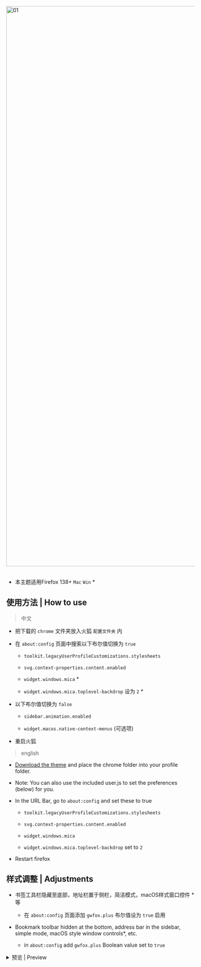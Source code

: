 <picture>
<source media="(prefers-color-scheme: light)" srcset="https://github.com/user-attachments/assets/d7699474-d17b-4560-a9d6-9e1ecaac0ba5">
<source media="(prefers-color-scheme: dark)" srcset="https://github.com/user-attachments/assets/90f88774-2886-4a02-aae8-6814f3199adb">
<img width="1495" alt="01">
</picture>
<br><br>

- 本主题适用Firefox 138+ `Mac` `Win` *

## 使用方法 | How to use

> 中文

- 把下载的 `chrome` 文件夹放入火狐 `配置文件夹` 内

- 在 `about:config` 页面中搜索以下布尔值切换为 `true`

  - `toolkit.legacyUserProfileCustomizations.stylesheets`

  - `svg.context-properties.content.enabled`
 
  - `widget.windows.mica` *
 
  - `widget.windows.mica.toplevel-backdrop` 设为 `2` *
 
- 以下布尔值切换为 `false`
  
  - `sidebar.animation.enabled`
 
  - `widget.macos.native-context-menus` (可选项)

- 重启火狐

> english

- [Download the theme](https://github.com/akkva/gwfox/archive/refs/heads/main.zip) and place the chrome folder into your profile folder.

- Note: You can also use the included user.js to set the preferences (below) for you.

- In the URL Bar, go to `about:config` and set these to true

    - `toolkit.legacyUserProfileCustomizations.stylesheets`

    - `svg.context-properties.content.enabled`

    - `widget.windows.mica`

    - `widget.windows.mica.toplevel-backdrop` set to `2`

- Restart firefox

## 样式调整 | Adjustments

- 书签工具栏隐藏至底部，地址栏置于侧栏，简洁模式，macOS样式窗口控件 * 等

    - 在 `about:config` 页面添加 `gwfox.plus` 布尔值设为 `true` 启用

- Bookmark toolbar hidden at the bottom, address bar in the sidebar, simple mode, macOS style window controls*, etc.

    - in `about:config` add `gwfox.plus` Boolean value set to `true`

<details><summary>预览 | Preview</summary>
<br>
  
[01.webm](https://github.com/user-attachments/assets/0f24f538-67eb-42e2-a483-b4a8a8e75603)

</details>
